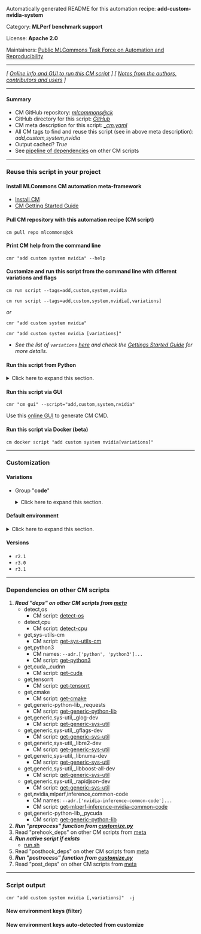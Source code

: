 Automatically generated README for this automation recipe: **add-custom-nvidia-system**

Category: **MLPerf benchmark support**

License: **Apache 2.0**

Maintainers: [Public MLCommons Task Force on Automation and Reproducibility](https://github.com/mlcommons/ck/blob/master/docs/taskforce.md)

---
*[ [Online info and GUI to run this CM script](https://access.cknowledge.org/playground/?action=scripts&name=add-custom-nvidia-system,b2e6c46c6e8745a3) ] [ [Notes from the authors, contributors and users](README-extra.md) ]*

---
#### Summary

* CM GitHub repository: *[mlcommons@ck](https://github.com/mlcommons/ck/tree/dev/cm-mlops)*
* GitHub directory for this script: *[GitHub](https://github.com/mlcommons/ck/tree/dev/cm-mlops/script/add-custom-nvidia-system)*
* CM meta description for this script: *[_cm.yaml](_cm.yaml)*
* All CM tags to find and reuse this script (see in above meta description): *add,custom,system,nvidia*
* Output cached? *True*
* See [pipeline of dependencies](#dependencies-on-other-cm-scripts) on other CM scripts


---
### Reuse this script in your project

#### Install MLCommons CM automation meta-framework

* [Install CM](https://access.cknowledge.org/playground/?action=install)
* [CM Getting Started Guide](https://github.com/mlcommons/ck/blob/master/docs/getting-started.md)

#### Pull CM repository with this automation recipe (CM script)

```cm pull repo mlcommons@ck```

#### Print CM help from the command line

````cmr "add custom system nvidia" --help````

#### Customize and run this script from the command line with different variations and flags

`cm run script --tags=add,custom,system,nvidia`

`cm run script --tags=add,custom,system,nvidia[,variations] `

*or*

`cmr "add custom system nvidia"`

`cmr "add custom system nvidia [variations]" `


* *See the list of `variations` [here](#variations) and check the [Gettings Started Guide](https://github.com/mlcommons/ck/blob/dev/docs/getting-started.md) for more details.*

#### Run this script from Python

<details>
<summary>Click here to expand this section.</summary>

```python

import cmind

r = cmind.access({'action':'run'
                  'automation':'script',
                  'tags':'add,custom,system,nvidia'
                  'out':'con',
                  ...
                  (other input keys for this script)
                  ...
                 })

if r['return']>0:
    print (r['error'])

```

</details>


#### Run this script via GUI

```cmr "cm gui" --script="add,custom,system,nvidia"```

Use this [online GUI](https://cKnowledge.org/cm-gui/?tags=add,custom,system,nvidia) to generate CM CMD.

#### Run this script via Docker (beta)

`cm docker script "add custom system nvidia[variations]" `

___
### Customization


#### Variations

  * Group "**code**"
    <details>
    <summary>Click here to expand this section.</summary>

    * `_ctuning`
      - Workflow:
    * `_custom`
      - Workflow:
    * `_mlcommons`
      - Workflow:
    * `_nvidia-only`
      - Workflow:

    </details>

#### Default environment

<details>
<summary>Click here to expand this section.</summary>

These keys can be updated via `--env.KEY=VALUE` or `env` dictionary in `@input.json` or using script flags.


</details>

#### Versions
* `r2.1`
* `r3.0`
* `r3.1`
___
### Dependencies on other CM scripts


  1. ***Read "deps" on other CM scripts from [meta](https://github.com/mlcommons/ck/tree/dev/cm-mlops/script/add-custom-nvidia-system/_cm.yaml)***
     * detect,os
       - CM script: [detect-os](https://github.com/mlcommons/ck/tree/master/cm-mlops/script/detect-os)
     * detect,cpu
       - CM script: [detect-cpu](https://github.com/mlcommons/ck/tree/master/cm-mlops/script/detect-cpu)
     * get,sys-utils-cm
       - CM script: [get-sys-utils-cm](https://github.com/mlcommons/ck/tree/master/cm-mlops/script/get-sys-utils-cm)
     * get,python3
       * CM names: `--adr.['python', 'python3']...`
       - CM script: [get-python3](https://github.com/mlcommons/ck/tree/master/cm-mlops/script/get-python3)
     * get,cuda,_cudnn
       - CM script: [get-cuda](https://github.com/mlcommons/ck/tree/master/cm-mlops/script/get-cuda)
     * get,tensorrt
       - CM script: [get-tensorrt](https://github.com/mlcommons/ck/tree/master/cm-mlops/script/get-tensorrt)
     * get,cmake
       - CM script: [get-cmake](https://github.com/mlcommons/ck/tree/master/cm-mlops/script/get-cmake)
     * get,generic-python-lib,_requests
       - CM script: [get-generic-python-lib](https://github.com/mlcommons/ck/tree/master/cm-mlops/script/get-generic-python-lib)
     * get,generic,sys-util,_glog-dev
       - CM script: [get-generic-sys-util](https://github.com/mlcommons/ck/tree/master/cm-mlops/script/get-generic-sys-util)
     * get,generic,sys-util,_gflags-dev
       - CM script: [get-generic-sys-util](https://github.com/mlcommons/ck/tree/master/cm-mlops/script/get-generic-sys-util)
     * get,generic,sys-util,_libre2-dev
       - CM script: [get-generic-sys-util](https://github.com/mlcommons/ck/tree/master/cm-mlops/script/get-generic-sys-util)
     * get,generic,sys-util,_libnuma-dev
       - CM script: [get-generic-sys-util](https://github.com/mlcommons/ck/tree/master/cm-mlops/script/get-generic-sys-util)
     * get,generic,sys-util,_libboost-all-dev
       - CM script: [get-generic-sys-util](https://github.com/mlcommons/ck/tree/master/cm-mlops/script/get-generic-sys-util)
     * get,generic,sys-util,_rapidjson-dev
       - CM script: [get-generic-sys-util](https://github.com/mlcommons/ck/tree/master/cm-mlops/script/get-generic-sys-util)
     * get,nvidia,mlperf,inference,common-code
       * CM names: `--adr.['nvidia-inference-common-code']...`
       - CM script: [get-mlperf-inference-nvidia-common-code](https://github.com/mlcommons/ck/tree/master/cm-mlops/script/get-mlperf-inference-nvidia-common-code)
     * get,generic-python-lib,_pycuda
       - CM script: [get-generic-python-lib](https://github.com/mlcommons/ck/tree/master/cm-mlops/script/get-generic-python-lib)
  1. ***Run "preprocess" function from [customize.py](https://github.com/mlcommons/ck/tree/dev/cm-mlops/script/add-custom-nvidia-system/customize.py)***
  1. Read "prehook_deps" on other CM scripts from [meta](https://github.com/mlcommons/ck/tree/dev/cm-mlops/script/add-custom-nvidia-system/_cm.yaml)
  1. ***Run native script if exists***
     * [run.sh](https://github.com/mlcommons/ck/tree/dev/cm-mlops/script/add-custom-nvidia-system/run.sh)
  1. Read "posthook_deps" on other CM scripts from [meta](https://github.com/mlcommons/ck/tree/dev/cm-mlops/script/add-custom-nvidia-system/_cm.yaml)
  1. ***Run "postrocess" function from [customize.py](https://github.com/mlcommons/ck/tree/dev/cm-mlops/script/add-custom-nvidia-system/customize.py)***
  1. Read "post_deps" on other CM scripts from [meta](https://github.com/mlcommons/ck/tree/dev/cm-mlops/script/add-custom-nvidia-system/_cm.yaml)

___
### Script output
`cmr "add custom system nvidia [,variations]"  -j`
#### New environment keys (filter)

#### New environment keys auto-detected from customize
